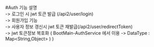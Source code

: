 #Auth 기능 설명  <br/>
-> 로그인 시 jwt 토큰 발급 (/api2/user/login)   <br/>
-> 회원가입 기능  <br/>
-> 사용자 정보 갱신시 jwt 토큰 재발급(/api2/user/redirectToken)  <br/>
-> jwt 토큰정보 복호화 ( BootMain-AuthService 에서 이용 -> DataType :  Map<String,Object> ) )  <br/>
      
